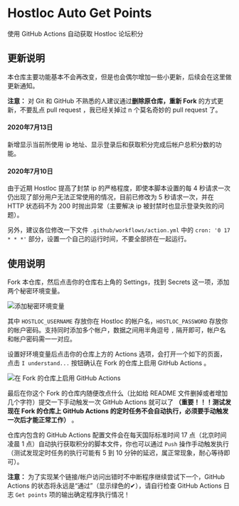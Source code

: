 # Hostloc Auto Get Points
使用 GitHub Actions 自动获取 Hostloc 论坛积分

## 更新说明

本仓库主要功能基本不会再改变，但是也会偶尔增加一些小更新，后续会在这里做更新通知。

**注意：** 对 Git 和 GitHub 不熟悉的人建议通过**删除原仓库，重新 Fork** 的方式更新，不要乱点 pull request ，我已经关掉过 n 个莫名奇妙的 pull request 了。

#### 2020年7月13日

新增显示当前所使用 ip 地址、显示登录后和获取积分完成后帐户总积分数的功能。

#### 2020年7月10日

由于近期 Hostloc 提高了封禁 ip 的严格程度，即使本脚本设置的每 4 秒请求一次仍出现了部分用户无法正常使用的情况，目前已修改为 5 秒请求一次，并在 HTTP 状态码不为 200 时抛出异常（主要解决 ip 被封禁时也显示登录失败的问题）。

另外，建议各位修改一下文件  `.github/workflows/action.yml` 中的 `cron: '0 17 * * *'` 部分，设置一个自己的运行时间，不要全部挤在一起运行。

## 使用说明

Fork 本仓库，然后点击你的仓库右上角的 Settings，找到 Secrets 这一项，添加两个秘密环境变量。

![添加秘密环境变量](./images/set-secrets-env.png)

其中 `HOSTLOC_USERNAME` 存放你在 Hostloc 的帐户名，`HOSTLOC_PASSWORD` 存放你的帐户密码。支持同时添加多个帐户，数据之间用半角逗号 `,` 隔开即可，帐户名和帐户密码需一一对应。

设置好环境变量后点击你的仓库上方的 Actions 选项，会打开一个如下的页面，点击 `I understand...` 按钮确认在 Fork 的仓库上启用 GitHub Actions 。

![在 Fork 的仓库上启用 GitHub Actions](./images/understand-workflows.png)

最后在你这个 Fork 的仓库内随便改点什么（比如给 README 文件删掉或者增加几个字符）提交一下手动触发一次 GitHub Actions 就可以了 **（重要！！！测试发现在 Fork 的仓库上 GitHub Actions 的定时任务不会自动执行，必须要手动触发一次后才能正常工作）** 。

仓库内包含的 GitHub Actions 配置文件会在每天国际标准时间 17 点（北京时间凌晨 1 点）自动执行获取积分的脚本文件，你也可以通过 `Push` 操作手动触发执行（测试发现定时任务的执行可能有 5 到 10 分钟的延迟，属正常现象，耐心等待即可）。

**注意：** 为了实现某个链接/帐户访问出错时不中断程序继续尝试下一个，GitHub Actions 的状态将永远是“通过”（显示绿色的✔），请自行检查 GitHub Actions 日志 `Get points` 项的输出确定程序执行情况！
